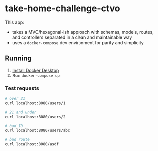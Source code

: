 # take-home-challenge-ctvo

This app:

- takes a MVC/hexagonal-ish approach with schemas, models, routes, and controllers
  separated in a clean and maintainable way
- uses a `docker-compose` dev environment for parity and simplicity

## Running

1. [Install Docker Desktop](https://www.docker.com)
2. Run `docker-compose up`

### Test requests

```bash
# over 21
curl localhost:8080/users/1

# 21 and under
curl localhost:8080/users/2

# bad ID
curl localhost:8080/users/abc

# bad route
curl localhost:8080/asdf
```
